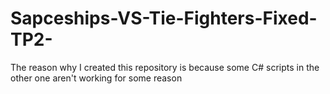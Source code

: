 # Sapceships-VS-Tie-Fighters-Fixed-TP2-
The reason why I created this repository is because some C# scripts in the other one aren't working for some reason
